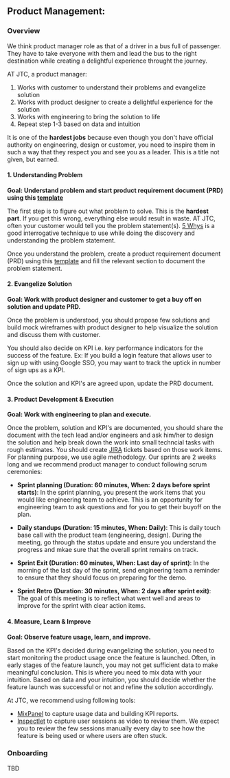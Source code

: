 ## Product Management:

### Overview

We think product manager role as that of a driver in a bus full of passenger. They have to take everyone with them and lead the bus to the right destination while creating a delightful experience throught the journey.

AT JTC, a product manager:

1. Works with customer to understand their problems and evangelize solution
2. Works with product designer to create a delightful experience for the solution
3. Works with engineering to bring the solution to life
4. Repeat step 1-3 based on data and intuition

It is one of the **hardest jobs** because even though you don't have official authority on engineering, design or customer, you need to inspire them in such a way that they respect you and see you as a leader. This is a title not given, but earned.

#### 1. Understanding Problem

**Goal: Understand problem and start product requirement document (PRD) using this [template](https://assets.plan.io/files/Planio-Product-Requirements-Document-Template.pdf)**

The first step is to figure out what problem to solve. This is the **hardest part**. If you get this wrong, everything else would result in waste. AT JTC, often your customer would tell you the problem statement(s). [5 Whys](https://en.wikipedia.org/wiki/Five_whys) is a good interrogative technique to use while doing the discovery and understanding the problem statement.

Once you understand the problem, create a product requirement document (PRD) using this [template](https://assets.plan.io/files/Planio-Product-Requirements-Document-Template.pdf) and fill the relevant section to document the problem statement.

#### 2. Evangelize Solution

**Goal: Work with product designer and customer to get a buy off on solution and update PRD.**

Once the problem is understood, you should propose few solutions and build mock wireframes with product designer to help visualize the solution and discuss them with customer.

You should also decide on KPI i.e. key performance indicators for the success of the feature. Ex: If you build a login feature that allows user to sign up with using Google SSO, you may want to track the uptick in number of sign ups as a KPI.

Once the solution and KPI's are agreed upon, update the PRD document.

#### 3. Product Development & Execution

**Goal: Work with engineering to plan and execute.**

Once the problem, solution and KPI's are documented, you should share the document with the tech lead and/or engineers and ask him/her to design the solution and help break down the work into small techncial tasks with rough estimates. You should create [JIRA](https://www.atlassian.com/software/jira) tickets based on those work items. For planning purpose, we use agile methodology. Our sprints are 2 weeks long and we recommend product manager to conduct following scrum ceremonies:

-   **Sprint planning (Duration: 60 minutes, When: 2 days before sprint starts)**: In the sprint planning, you present the work items that you would like engineering team to achieve. This is an opportunity for engineering team to ask questions and for you to get their buyoff on the plan.

-   **Daily standups (Duration: 15 minutes, When: Daily)**: This is daily touch base call with the product team (engineering, design). During the meeting, go through the status update and ensure you understand the progress and mkae sure that the overall sprint remains on track.

-   **Sprint Exit (Duration: 60 minutes, When: Last day of sprint)**: In the morning of the last day of the sprint, send engineering team a reminder to ensure that they should focus on preparing for the demo.

-   **Sprint Retro (Duration: 30 minutes, When: 2 days after sprint exit)**: The goal of this meeting is to reflect what went well and areas to improve for the sprint with clear action items.

#### 4. Measure, Learn & Improve

**Goal: Observe feature usage, learn, and improve.**

Based on the KPI's decided during evangelizing the solution, you need to start monitoring the product usage once the feature is launched. Often, in early stages of the feature launch, you may not get sufficient data to make meaningful conclusion. This is where you need to mix data with your intuition. Based on data and your intuition, you should decide whether the feature launch was successful or not and refine the solution accordingly.

At JTC, we recommend using following tools:

-   [MixPanel](https://mixpanel.com/) to capture usage data and building KPI reports.
-   [Inspectlet](https://www.inspectlet.com/) to capture user sessions as video to review them. We expect you to review the few sessions manually every day to see how the feature is being used or where users are often stuck.

### Onboarding

TBD
